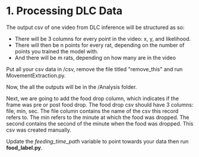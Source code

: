 # 1. Processing DLC Data

The output csv of one video from DLC inference will be structured as so:

- There will be 3 columns for every point in the video: x, y, and likelihood.
- There will then be n points for every rat, depending on the number of points you trained the model with.
- And there will be m rats, depending on how many are in the video

Put all your csv data in /csv, remove the file titled "remove_this" and run MovementExtraction.py.

Now, the all the outputs will be in the /Analysis folder.

Next, we are going to add the food drop column, which indicates if the frame was pre or post food drop. The food drop csv should have 3 columns: file, min, sec. The file column contains the name of the csv this record refers to. The min refers to the minute at which the food was dropped. The second contains the second of the minute when the food was dropped. This csv was created manually.

Update the _feeding_time_path_ variable to point towards your data then run **food_label.py**.
